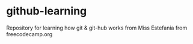 # github-learning
Repository for learning how git &amp; git-hub works from Miss Estefania from freecodecamp.org
